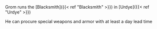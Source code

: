 Grom runs the [Blacksmith]({{< ref "Blacksmith" >}}) in [Urdye]({{< ref "Urdye" >}})

He can procure special weapons and armor with at least a day lead time